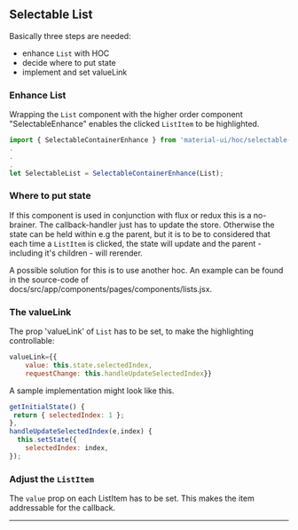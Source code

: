 ## Selectable List
Basically three steps are needed:
* enhance `List` with HOC
* decide where to put state
* implement and set valueLink

### Enhance List
Wrapping the `List` component with the higher order component "SelectableEnhance"
enables the clicked `ListItem` to be highlighted.
```javascript
import { SelectableContainerEnhance } from 'material-ui/hoc/selectable-enhance';
.
.
.
let SelectableList = SelectableContainerEnhance(List);
```
### Where to put state
If this component is used in conjunction with flux or redux this is a no-brainer. The callback-handler just has to update the store. Otherwise the state can be held within e.g the parent, but it is to be to considered that each time a `ListItem` is clicked, the state will update and the parent - including it's children - will rerender.

A possible solution for this is to use another hoc. An example can be found in the source-code of docs/src/app/components/pages/components/lists.jsx.
### The valueLink
The prop 'valueLink' of `List` has to be set, to make the highlighting controllable:
```javascript
valueLink={{
    value: this.state.selectedIndex,
    requestChange: this.handleUpdateSelectedIndex}}
```
A sample implementation might look like this.
```javascript
getInitialState() {
 return { selectedIndex: 1 };
},
handleUpdateSelectedIndex(e,index) {
  this.setState({
    selectedIndex: index,
});
```
### Adjust the `ListItem`
The `value` prop on each ListItem has to be set. This makes the item
addressable for the callback.
***
